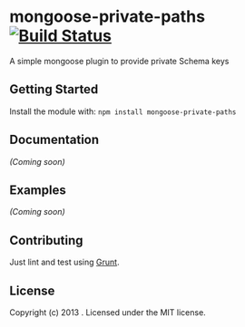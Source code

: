 # mongoose-private-paths [![Build Status](https://secure.travis-ci.org/yamadapc/mongoose-private-paths?branch=master)](http://travis-ci.org/yamadapc/mongoose-private-paths)

A simple mongoose plugin to provide private Schema keys

## Getting Started
Install the module with: `npm install mongoose-private-paths`

## Documentation
_(Coming soon)_

## Examples
_(Coming soon)_

## Contributing
Just lint and test using [Grunt](http://gruntjs.com/).

## License
Copyright (c) 2013 . Licensed under the MIT license.
